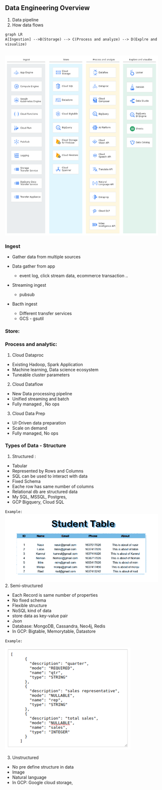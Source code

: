## Data Engineering Overview

1. Data pipeline
2. How data flows

```mermaid
graph LR
A[Ingestion] -->B(Storage) --> C(Process and analyze) --> D(Explre and visualize)
    
```
![data](./images/data-lifecycle-1.webp)

### Ingest
- Gather data from multiple sources
- Data gather from app
  - event log, click stream data, ecommerce transaction ..

- Streaming ingest
    - pubsub

- Bacth ingest
    - Different transfer services
    - GCS - gsutil
### Store:
### Process and analytic:
 1. Cloud Dataproc
  - Existing Hadoop, Spark Application
  - Machine learning, Data science ecosystem
  - Tuneable cluster parameters
 2. Cloud Dataflow
  - New Data processing pipeline
  - Unified streaming and batch
  - Fully managed , No ops
 3. Cloud Data Prep
  - UI-Driven data preparation
  - Scale on demand
  - Fully managed, No ops
### Types of Data - Structure
 1. Structured : 
  - Tabular
  - Represented by Rows and Columns
  - SQL can be used to interact with data
  - Fixed Schema
  - Eache row has same number of columns
  - Relational db are structured data
  - My SQL, MSSQL, Postgres,
  - GCP Bigquery, Cloud SQL

  `Example:`
  ![Alt text](./images/example-datastructure.png)
 2. Semi-structured
  - Each Record is same number of properties
  - No fixed schema
  - Flexible structure
  - NoSQL kind of data
  - store data as key-value pair
  - Json
  - Database: MongoDB, Cassandra, Neo4j, Redis
  - In GCP: Bigtable, Memorytable, Datastore

  `Example:`

  ![Alt text](./images//example-semidatastructure.png)

 3. Unstructured
 - No pre define structure in data
 - Image
 - Natural language
 - In GCP: Google cloud storage, 